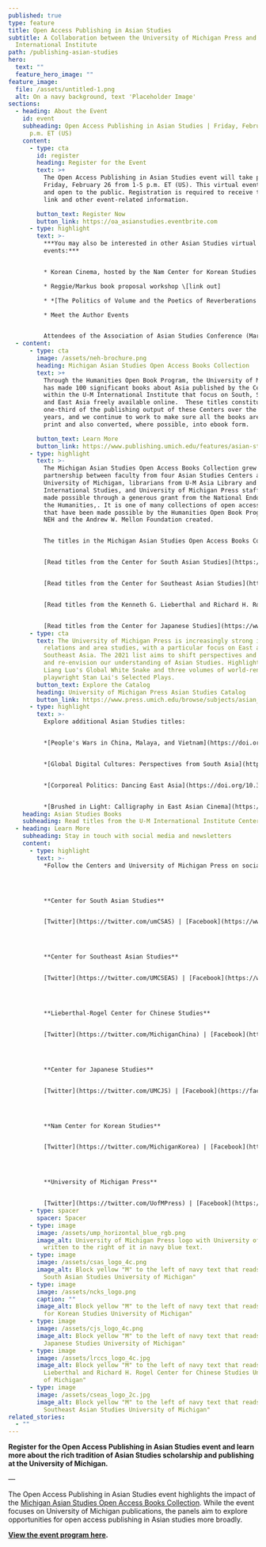```yaml
---
published: true
type: feature
title: Open Access Publishing in Asian Studies
subtitle: A Collaboration between the University of Michigan Press and
  International Institute
path: /publishing-asian-studies
hero:
  text: ""
  feature_hero_image: ""
feature_image:
  file: /assets/untitled-1.png
  alt: On a navy background, text 'Placeholder Image'
sections:
  - heading: About the Event
    id: event
    subheading: Open Access Publishing in Asian Studies | Friday, February 26, 1-5
      p.m. ET (US)
    content:
      - type: cta
        id: register
        heading: Register for the Event
        text: >+
          The Open Access Publishing in Asian Studies event will take place on
          Friday, February 26 from 1-5 p.m. ET (US). This virtual event is free
          and open to the public. Registration is required to receive the Zoom
          link and other event-related information.

        button_text: Register Now
        button_link: https://oa_asianstudies.eventbrite.com
      - type: highlight
        text: >-
          ***You may also be interested in other Asian Studies virtual
          events:***


          * Korean Cinema, hosted by the Nam Center for Korean Studies \[link out]

          * Reggie/Markus book proposal workshop \[link out]

          * *[The Politics of Volume and the Poetics of Reverberations across the Black Pacific](https://ii.umich.edu/cjs/news-events/events.detail.html/79852-20509609.html)* | Will Bridges, University of Rochester | April 15, 12:00-1:30 PM ET | Hosted by the Center for Japanese Studies at the University of Michigan

          * Meet the Author Events


          Attendees of the Association of Asian Studies Conference (March 21-26, 2021) can also look for our University of Michigan Press and International Institute virtual booth.
  - content:
      - type: cta
        image: /assets/neh-brochure.png
        heading: Michigan Asian Studies Open Access Books Collection
        text: >+
          Through the Humanities Open Book Program, the University of Michigan
          has made 100 significant books about Asia published by the Centers
          within the U-M International Institute that focus on South, Southeast,
          and East Asia freely available online.  These titles constitute just
          one-third of the publishing output of these Centers over the last 50
          years, and we continue to work to make sure all the books are back in
          print and also converted, where possible, into ebook form.

        button_text: Learn More
        button_link: https://www.publishing.umich.edu/features/asian-studies
      - type: highlight
        text: >-
          The Michigan Asian Studies Open Access Books Collection grew from a
          partnership between faculty from four Asian Studies Centers at the
          University of Michigan, librarians from U-M Asia Library and
          International Studies, and University of Michigan Press staff. It was
          made possible through a generous grant from the National Endowment for
          the Humanities,. It is one of many collections of open access books
          that have been made possible by the Humanities Open Book Program that
          NEH and the Andrew W. Mellon Foundation created.


          The titles in the Michigan Asian Studies Open Access Books Collection are presented in discoverable, accessible, and citable form. The books are free to read on Michigan's Fulcrum platform at each Center’s page and within the University of Michigan Press Ebook Collection (UMP EBC).


          [Read titles from the Center for South Asian Studies](https://www.fulcrum.org/csas)


          [Read titles from the Center for Southeast Asian Studies](https://www.fulcrum.org/cseas)


          [Read titles from the Kenneth G. Lieberthal and Richard H. Rogel Center for Chinese Studies](https://www.fulcrum.org/lrccs)


          [Read titles from the Center for Japanese Studies](https://www.fulcrum.org/cjs)
      - type: cta
        text: The University of Michigan Press is increasingly strong in international
          relations and area studies, with a particular focus on East and
          Southeast Asia. The 2021 list aims to shift perspectives and challenge
          and re-envision our understanding of Asian Studies. Highlights include
          Liang Luo's Global White Snake and three volumes of world-renowned
          playwright Stan Lai's Selected Plays.
        button_text: Explore the Catalog
        heading: University of Michigan Press Asian Studies Catalog
        button_link: https://www.press.umich.edu/browse/subjects/asian_studies
      - type: highlight
        text: >-
          Explore additional Asian Studies titles:


          *[People's Wars in China, Malaya, and Vietnam](https://doi.org/10.3998/mpub.11413902)* by Marc Opper


          *[Global Digital Cultures: Perspectives from South Asia](https://doi.org/10.3998/mpub.9561751)* edited by Aswin Punathambekar and Sriram Mohan


          *[Corporeal Politics: Dancing East Asia](https://doi.org/10.3998/mpub.11521701)* edited by Katherine Mezur and Emily Wilcox


          *[Brushed in Light: Calligraphy in East Asian Cinema](https://doi.org/10.3998/mpub.11373292)* by Markus Nornes
    heading: Asian Studies Books
    subheading: Read titles from the U-M International Institute Centers and U-M Press
  - heading: Learn More
    subheading: Stay in touch with social media and newsletters
    content:
      - type: highlight
        text: >-
          *Follow the Centers and University of Michigan Press on social media*




          **Center for South Asian Studies**


          [Twitter](https://twitter.com/umCSAS) | [Facebook](https://www.facebook.com/UMCSAS) | [YouTube](https://www.youtube.com/user/umcsas)




          **Center for Southeast Asian Studies**


          [Twitter](https://twitter.com/UMCSEAS) | [Facebook](https://www.facebook.com/umcseas) | [YouTube](https://www.youtube.com/user/umcseas)




          **Lieberthal-Rogel Center for Chinese Studies** 


          [Twitter](https://twitter.com/MichiganChina) | [Facebook](https://www.facebook.com/centerforchinesestudies) | [YouTube](https://www.youtube.com/channel/UCh1JmoKwIMuzdJbxMyiQrQw)




          **Center for Japanese Studies**


          [Twitter](https://twitter.com/UMCJS) | [Facebook](https://facebook.com/umcjs) | [YouTube](https://www.youtube.com/user/umcjs)




          **Nam Center for Korean Studies** 


          [Twitter](https://twitter.com/MichiganKorea) | [Facebook](https://www.facebook.com/NamCenter) | [YouTube](https://www.youtube.com/channel/UCS3WxYxar3WJvcHLRiQh-Tg)




          **University of Michigan Press**


          [Twitter](https://twitter.com/UofMPress) | [Facebook](https://www.facebook.com/pages/University-of-Michigan-Press/37383103953?ref=ts) | [YouTube](https://www.youtube.com/user/umichpress)
      - type: spacer
        spacer: Spacer
      - type: image
        image: /assets/ump_horizontal_blue_rgb.png
        image_alt: University of Michigan Press logo with University of Michigan Press
          written to the right of it in navy blue text.
      - type: image
        image: /assets/csas_logo_4c.png
        image_alt: Block yellow "M" to the left of navy text that reads "LSA Center for
          South Asian Studies University of Michigan"
      - type: image
        image: /assets/ncks_logo.png
        caption: ""
        image_alt: Block yellow "M" to the left of navy text that reads "LSA NAM Center
          for Korean Studies University of Michigan"
      - type: image
        image: /assets/cjs_logo_4c.png
        image_alt: Block yellow "M" to the left of navy text that reads "LSA Center for
          Japanese Studies University of Michigan"
      - type: image
        image: /assets/lrccs_logo_4c.jpg
        image_alt: Block yellow "M" to the left of navy text that reads "LSA Kenneth G.
          Lieberthal and Richard H. Rogel Center for Chinese Studies University
          of Michigan"
      - type: image
        image: /assets/cseas_logo_2c.jpg
        image_alt: Block yellow "M" to the left of navy text that reads "LSA Center for
          Southeast Asian Studies University of Michigan"
related_stories:
  - ""
---
```

**Register for the Open Access Publishing in Asian Studies event and learn more about the rich tradition of Asian Studies scholarship and publishing at the University of Michigan.**

—

The Open Access Publishing in Asian Studies event highlights the impact of the [Michigan Asian Studies Open Access Books Collection](https://www.publishing.umich.edu/features/asian-studies). While the event focuses on University of Michigan publications, the panels aim to explore opportunities for open access publishing in Asian studies more broadly. 

**[View the event program here](https://docs.google.com/document/d/1PcYRpAY1f8hMkHe1eNLa-1z611QUvz_1PvaanWWQ85E/edit?usp=sharing).**